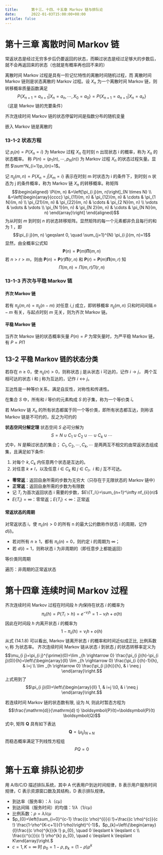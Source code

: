 ```yaml
---
title:      第十三、十四、十五章 Markov 链与排队论
date:       2022-01-03T15:00:00+08:00
article: false
---
```


# 第十三章 离散时间 Markov 链

常返状态是经过无穷多步后仍要返回的状态，而瞬过状态是经过足够大的步数后，就不会再返回来的状态（也就是有概率再也回不来的）

离散时间 Markov 过程是具有一阶记忆特性的离散时间随机过程，而 离散时间 Markov 链则是状态离散的 Markov 过程。设 $X_n$ 为一个离散时间 Markov 链，则转移概率质量函数满足
$$P\{X_{n+1}=a_{n+1}|X_n=a_n,\cdots,X_0=a_0\}=P\{X_{n+1}=a_{n+1}|X_n=a_n\}$$
（这是 Markov 链的充要条件）

齐次连续时间 Markov 链的状态停留时间是指数分布的随机变量

嵌入 Markov 链是离散的

### 13-1-2 状态方程

记 $p_i(n)=P\{X_n=i\}$ 为 Markov 过程 $X_n$ 在时刻 n 出现状态 i 的概率，称为 $X_n$ 的状态概率。
称 $P(n)=(p_1(n),\cdots,p_N(n))$ 为 Markov 过程 $X_n$ 的状态过程矢量。显然 $\sum^N_{i=1}p_i(n)=1$。

记 $\pi_{ij}(m,n)=P\{X_n=j|X_m=i\}$ 表示在时刻 m 时状态为 i 的条件下，到时刻 n 状态为 j 的条件概率，称为 Markov 链 $X_n$ 的转移概率。称矩阵
$$\begin{aligned}
\Pi(m, n) &=\left[\pi_{i j}(m, n)\right]_{N \times N} \\
&=\left[\begin{array}{cccc}
\pi_{11}(m, n) & \pi_{12}(m, n) & \cdots & \pi_{1 N}(m, n) \\
\pi_{21}(m, n) & \pi_{22}(m, n) & \cdots & \pi_{2 N}(m, n) \\
\vdots & \vdots & \vdots \\
\pi_{N 1}(m, n) & \pi_{N 2}(m, n) & \cdots & \pi_{N N}(m, n)
\end{array}\right]
\end{aligned}$$
为从时刻 $m$ 到时刻 $n$ 的状态转移矩阵。显然矩阵的每一个元素都非负且每行的和为 1 ，即
$$\pi_{i j}(m, n) \geqslant 0, \quad \sum_{j=1}^{N} \pi_{i j}(m, n)=1$$
显然，由全概率公式知
$$\boldsymbol{P}(n)=\boldsymbol{P}(m) \boldsymbol{\Pi}(m, n)$$
若 $n>r>m$，则由 $\boldsymbol{P}(n)=\boldsymbol{P}(r) \boldsymbol{\Pi}(r, n)$ 和 $\boldsymbol{P}(r)=\boldsymbol{P}(m) \boldsymbol{\Pi}(m, r)$ 知
$$\Pi(m, n)=\Pi(m, r) \Pi(r, n)$$

### 13-1-3 齐次与平稳 Markov 链

#### 齐次 Markov 链

若有 $\pi_{ij}(m,n)=\pi_{ij}(n-m)$ 对任意 $i, j$ 成立，即转移概率 $\pi_{ij}(m,n)$ 只和时间间隔 $n-m$ 有关，与起点时刻 $m$ 无关，则为齐次 Markov 链。

#### 平稳 Markov 链

当齐次 Markov 链的状态概率矢量 $P(n)=P$ 为常矢量时，为严平稳 Markov 链，有 $P=P\Pi$

## 13-2 平稳 Markov 链的状态分类

若存在 $n\geq0$，使 $\pi_{ij}(n)>0$，则称状态 j 是从状态 i 可达的，记作 $i\rightarrow j$，
两个互相可达的状态 i 和 j 称为互达的，记作 $i\leftrightarrow j$。

互达性是一种等价关系，满足自反性，对称性和传递性。

在集合 $S$ 中，所有和 $i$ 等价的元素构成 $S$ 的子集，称为一个等价类 $\bar{i}$。

若 Markov 链 $X_n$ 的所有状态都属于同一个等价类，即所有状态都互达，则称该 Markov 链是不可约的，反之为可约的

**状态空间分解定理** 状态空间 $S$ 必可分解为
$$S=N \cup C_{1} \cup C_{2} \cup \cdots \cup C_{k} \cup \cdots$$
式中，$N$ 是瞬过状态的集合； $C_{1}, C_{2}, \cdots, C_{k}, \cdots$ 是两两互不相交的由常返状态组成 集，且满足如下条件:
1. 对每个 $k, C_{k}$ 内任意两个状态是互达的。
2. 对任意 $k \neq l$，以及任意 $i \in C_{k}$ 和 $j \in C_{l}，i$ 和 $j$ 互不可达。

- **零常返**：返回自身所需的步数为无穷大（只存在于无限状态的 Markov 链中）
- **正常返**：返回自身所需的步数为有限数
- 记 $T_i$ 为首次返回状态 i 需要的步数，$E\{T_i\}=\sum_{n=1}^\infty nf_{ii}(n)$
- $E\{T_i\}=\infty$：零常返；$E\{T_i\}<\infty$：正常返

#### 常返状态的周期

对常返状态 i，使 $\pi_{ii}(n)>0$ 的所有 n 的最大公约数称作状态 i 的周期，记作 $d(i)$。
- 若对所有 $n\geq1$，都有 $\pi_{ii}(n)=0$，则约定 i 的周期为 $\infty$；
- 若 $d(i)=1$，则称状态 i 为非周期的（即任意步上都能返回）

等价类同周期

遍历：非周期的正常返状态

# 第十四章 连续时间 Markov 过程

齐次连续时间 Markov 过程在时间段 $h$ 内保持在状态 $i$ 的概率为
$$\pi_{i i}(h)=P\left\{T_{i}>h\right\}=e^{-\nu_{i} h}=1-\nu_{i} h+o(h)$$
因此在时间段 $h$ 内离开状态 $i$ 的概率为
$$1-\pi_{ii}(h)=\nu_{i} h+o(h)$$
从式 (14.1.8) 可以看出, Markov 链离开状态 $i$ 的概率和时间近似成正比, 比例系数 $\nu_{i}$ 称 为状态率。
齐次连续时间 Markov 链从状态 $i$ 到状态 $j$ 的状态转移率定义为
$$\mu_{i j}=\pi_{i j}^{\prime}(0)=\lim _{h \rightarrow 0} \frac{\pi_{i j}(h)-\pi_{i j}(0)}{h}=\left\{\begin{array}{ll}
\lim _{h \rightarrow 0} \frac{\pi_{i i}(h)-1}{h}, & i=j \\
\lim _{h \rightarrow 0} \frac{\pi_{i j}(h)}{h}, & i \neq j
\end{array}\right.$$
上式用到了
$$\pi_{i j}(0)=\left\{\begin{array}{ll}
1, & i=j \\0, & i \neq j
\end{array}\right.$$

若连续时间 Markov 链的状态数有限, 设为 $N$, 则此时暂态方程为
$$\frac{\mathrm{d}}{\mathrm{d} t} \boldsymbol{P}(t)=\boldsymbol{P}(t) \boldsymbol{Q}$$
式中, 矩阵 $\boldsymbol{Q}$ 具有如下表达
$$\boldsymbol{Q}=\left(\mu_{i j}\right)_{N \times N}$$
而稳态概率满足下列线性方程组
$$P Q=0$$

# 第十五章 排队论初步

用 A/B/C/D 描述排队系统，其中 A 代表用户到达时间规律，B 表示用户服务时间规律，C 表示资源窗口数及其结构，D 表示排队规律。

- 到达率（服务率）：$\lambda$（$c\mu$）
- 到达间隔（服务时间）的均值：$1/\lambda$（$1/c\mu$）
- 比例系数：$\rho=\lambda/c\mu$
- $p_{0}=\left(\sum_{i=0}^{c-1} \frac{(c \rho)^{i}}{i !}+\frac{(c \rho)^{c}}{c !} \frac{1-\rho^{K-c+1}}{1-\rho}\right)^{-1}$，$p_{k}=\left\{\begin{array}{l}\frac{(c \rho)^{k}}{k !} p_{0}, \quad 0 \leqslant k \leqslant c \\ \frac{c^{c}}{c !} \rho^{k} p_{0}, \quad c \leqslant k \leqslant K\end{array}\right.$
- $c=1,K=\infty$ 时 $p_0=1-\rho, p_k=(1-\rho)\rho^k$
